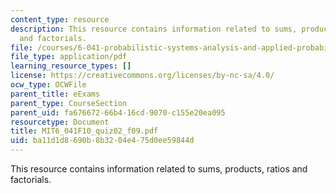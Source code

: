 ```yaml
---
content_type: resource
description: This resource contains information related to sums, products, ratios
  and factorials.
file: /courses/6-041-probabilistic-systems-analysis-and-applied-probability-fall-2010/ba11d1d8690b8b3204e475d0ee59844d_MIT6_041F10_quiz02_f09.pdf
file_type: application/pdf
learning_resource_types: []
license: https://creativecommons.org/licenses/by-nc-sa/4.0/
ocw_type: OCWFile
parent_title: eExams
parent_type: CourseSection
parent_uid: fa676672-66b4-16cd-9070-c155e20ea095
resourcetype: Document
title: MIT6_041F10_quiz02_f09.pdf
uid: ba11d1d8-690b-8b32-04e4-75d0ee59844d
---
```

This resource contains information related to sums, products, ratios and factorials.